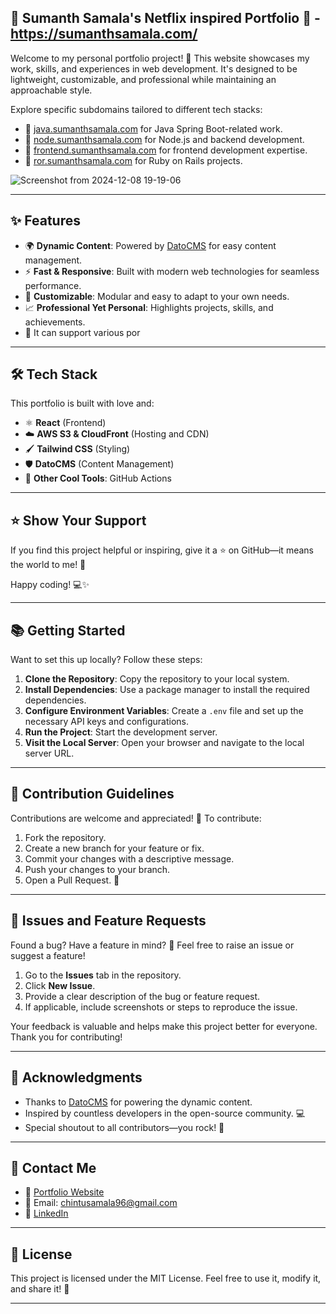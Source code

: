 ## 🌟 Sumanth Samala's Netflix inspired Portfolio 🌟 - https://sumanthsamala.com/

Welcome to my personal portfolio project! 🚀 This website showcases my work, skills, and experiences in web development. It's designed to be lightweight, customizable, and professional while maintaining an approachable style. 

Explore specific subdomains tailored to different tech stacks:
- 🌟 [java.sumanthsamala.com](https://java.sumanthsamala.com/) for Java Spring Boot-related work.
- 🌟 [node.sumanthsamala.com](https://node.sumanthsamala.com/) for Node.js and backend development.
- 🌟 [frontend.sumanthsamala.com](https://frontend.sumanthsamala.com/) for frontend development expertise.
- 🌟 [ror.sumanthsamala.com](https://ror.sumanthsamala.com/) for Ruby on Rails projects.

![Screenshot from 2024-12-08 19-19-06](https://github.com/user-attachments/assets/f8220485-16ec-48cf-8cb2-7853540c5724)


---

## ✨ Features

- 🌍 **Dynamic Content**: Powered by [DatoCMS](https://www.datocms.com) for easy content management.
- ⚡ **Fast & Responsive**: Built with modern web technologies for seamless performance.
- 🎨 **Customizable**: Modular and easy to adapt to your own needs.
- 📈 **Professional Yet Personal**: Highlights projects, skills, and achievements.
- 🎨 It can support various por

---

## 🛠️ Tech Stack

This portfolio is built with love and:

- ⚛️ **React** (Frontend)
- ☁️ **AWS S3 & CloudFront** (Hosting and CDN)
- 🖌️ **Tailwind CSS** (Styling)
- 🛡️ **DatoCMS** (Content Management)
- 🧩 **Other Cool Tools**: GitHub Actions

---


## ⭐ Show Your Support

If you find this project helpful or inspiring, give it a ⭐ on GitHub—it means the world to me! 🌟

Happy coding! 💻✨

---

## 📚 Getting Started

Want to set this up locally? Follow these steps:

1. **Clone the Repository**: Copy the repository to your local system.
2. **Install Dependencies**: Use a package manager to install the required dependencies.
3. **Configure Environment Variables**: Create a `.env` file and set up the necessary API keys and configurations.
4. **Run the Project**: Start the development server.
5. **Visit the Local Server**: Open your browser and navigate to the local server URL.

---




## 🤝 Contribution Guidelines

Contributions are welcome and appreciated! 🥳 To contribute:

1. Fork the repository.
2. Create a new branch for your feature or fix.
3. Commit your changes with a descriptive message.
4. Push your changes to your branch.
5. Open a Pull Request. 🎉

---



## 🐛 Issues and Feature Requests

Found a bug? Have a feature in mind? 🤔 Feel free to raise an issue or suggest a feature!

1. Go to the **Issues** tab in the repository.
2. Click **New Issue**.
3. Provide a clear description of the bug or feature request.
4. If applicable, include screenshots or steps to reproduce the issue.

Your feedback is valuable and helps make this project better for everyone. Thank you for contributing! 


---


## 🌟 Acknowledgments

- Thanks to [DatoCMS](https://www.datocms.com) for powering the dynamic content.
- Inspired by countless developers in the open-source community. 💻
- Special shoutout to all contributors—you rock! 🤘


---


## 📧 Contact Me

- 💼 [Portfolio Website](https://sumanthsamala.com)
- 📧 Email: [chintusamala96@gmail.com](mailto:chintusamala96@gmail.com)
- 🔗 [LinkedIn](https://uk.linkedin.com/in/sumanth-samala-82431161)



---



## 📜 License

This project is licensed under the MIT License. Feel free to use it, modify it, and share it! 🌈


---


